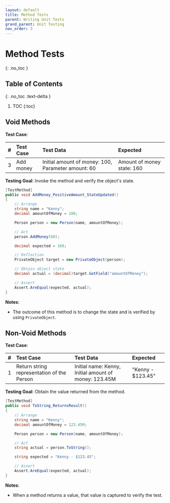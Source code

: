 ```yaml
---
layout: default
title: Method Tests
parent: Writing Unit Tests
grand_parent: Unit Testing
nav_order: 3
---
```


# Method Tests
{: .no_toc }

## Table of Contents
{: .no_toc .text-delta }

1. TOC
{:toc}

## Void Methods

**Test Case**:

| # | Test Case | Test Data | Expected |
|:-:|:--------|:---------|:---------|
| 3 | Add money | Initial amount of money: 100, Parameter amount: 60 | Amount of money state: 160 |

**Testing Goal**: Invoke the method and verify the object's state.

```csharp
[TestMethod]
public void AddMoney_PositiveAmount_StateUpdated()
{
    // Arrange
    string name = "Kenny";
    decimal amountOfMoney = 100;

    Person person = new Person(name, amountOfMoney);

    // Act
    person.AddMoney(60);

    decimal expected = 160;

    // Reflection
    PrivateObject target = new PrivateObject(person);

    // Obtain object state
    decimal actual = (decimal)target.GetField("amountOfMoney");

    // Assert
    Assert.AreEqual(expected, actual);
}
```

**Notes**:

* The outcome of this method is to change the state and is verified by using `PrivateObject`.

## Non-Void Methods

**Test Case**:

| # | Test Case | Test Data | Expected |
|:-:|:--------|:---------|:---------|
| 1 | Return string representation of the Person | Initial name: Kenny, Initial amount of money: 123.45M | "Kenny - $123.45" |

**Testing Goal**: Obtain the value returned from the method.

```csharp
[TestMethod]
public void ToString_ReturnsResult()
{
    // Arrange
    string name = "Kenny";
    decimal amountOfMoney = 123.45M;

    Person person = new Person(name, amountOfMoney);

    // Act
    string actual = person.ToString();

    string expected = "Kenny - $123.45";

    // Assert
    Assert.AreEqual(expected, actual);
}
```

**Notes**:

* When a method returns a value, that value is captured to verify the test.